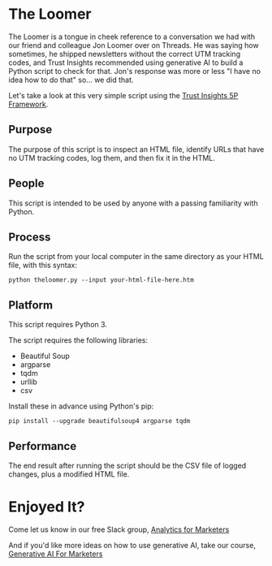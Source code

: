# The Loomer

The Loomer is a tongue in cheek reference to a conversation we had with our friend and colleague Jon Loomer over on Threads. He was saying how sometimes, he shipped newsletters without the correct UTM tracking codes, and Trust Insights recommended using generative AI to build a Python script to check for that. Jon's response was more or less "I have no idea how to do that" so... we did that.

Let's take a look at this very simple script using the [Trust Insights 5P Framework](https://www.trustinsights.ai/blog/2021/07/trust-insights-change-management-framework/).

## Purpose

The purpose of this script is to inspect an HTML file, identify URLs that have no UTM tracking codes, log them, and then fix it in the HTML.

## People

This script is intended to be used by anyone with a passing familiarity with Python.

## Process

Run the script from your local computer in the same directory as your HTML file, with this syntax:

```
python theloomer.py --input your-html-file-here.htm
```

## Platform

This script requires Python 3.

The script requires the following libraries:
- Beautiful Soup
- argparse
- tqdm
- urllib
- csv

Install these in advance using Python's pip:

```
pip install --upgrade beautifulsoup4 argparse tqdm 
```

## Performance

The end result after running the script should be the CSV file of logged changes, plus a modified HTML file.

# Enjoyed It?

Come let us know in our free Slack group, [Analytics for Marketers](https://www.trustinsights.ai/analyticsformarketers)

And if you'd like more ideas on how to use generative AI, take our course, [Generative AI For Marketers](https://www.trustinsights.ai/aicourse)
